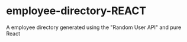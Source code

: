 # employee-directory-REACT
A employee directory generated using the "Random User API" and pure React

